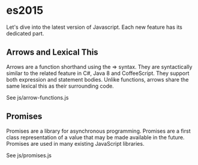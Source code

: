 # es2015
Let's dive into the latest version of Javascript.
Each new feature has its dedicated part.

## Arrows and Lexical This
Arrows are a function shorthand using the => syntax. They are syntactically similar to the related feature in C#, Java 8 and CoffeeScript. They support both expression and statement bodies. Unlike functions, arrows share the same lexical this as their surrounding code.

See js/arrow-functions.js

## Promises
Promises are a library for asynchronous programming. Promises are a first class representation of a value that may be made available in the future. Promises are used in many existing JavaScript libraries.

See js/promises.js
